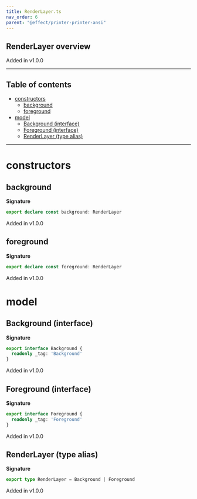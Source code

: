 ```yaml
---
title: RenderLayer.ts
nav_order: 6
parent: "@effect/printer-printer-ansi"
---
```


## RenderLayer overview

Added in v1.0.0

---

<h2 class="text-delta">Table of contents</h2>

- [constructors](#constructors)
  - [background](#background)
  - [foreground](#foreground)
- [model](#model)
  - [Background (interface)](#background-interface)
  - [Foreground (interface)](#foreground-interface)
  - [RenderLayer (type alias)](#renderlayer-type-alias)

---

# constructors

## background

**Signature**

```ts
export declare const background: RenderLayer
```

Added in v1.0.0

## foreground

**Signature**

```ts
export declare const foreground: RenderLayer
```

Added in v1.0.0

# model

## Background (interface)

**Signature**

```ts
export interface Background {
  readonly _tag: 'Background'
}
```

Added in v1.0.0

## Foreground (interface)

**Signature**

```ts
export interface Foreground {
  readonly _tag: 'Foreground'
}
```

Added in v1.0.0

## RenderLayer (type alias)

**Signature**

```ts
export type RenderLayer = Background | Foreground
```

Added in v1.0.0
